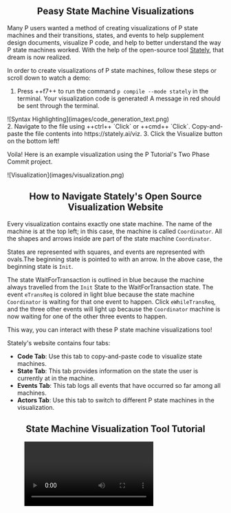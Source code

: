 <style>
  .md-typeset h1,
  .md-content__button {
    display: none;
  }
  
</style>

<div align="center">
  <h2>Peasy State Machine Visualizations</h2>
</div>

Many P users wanted a method of creating visualizations of P state machines and their transitions, states, and events to help supplement design documents, visualize P code, and help to better understand the way P state machines worked. With the help of the open-source tool [Stately](https://stately.ai/viz), that dream is now realized.

In order to create visualizations of P state machines, follow these steps or scroll down to watch a demo:

1. Press ++f7++ to run the command `p compile --mode stately` in the terminal. Your visualization code is generated! A message in red should be sent through the terminal.
<div class="screenshots" markdown="1">
   ![Syntax Highlighting](images/code_generation_text.png)
</div>
2. Navigate to the file using ++ctrl++ `Click` or ++cmd++ `Click`. Copy-and-paste the file contents into https://stately.ai/viz.
3. Click the Visualize button on the bottom left!

Voila! Here is an example visualization using the P Tutorial's Two Phase Commit project.
<div class="screenshots" markdown="1">
  ![Visualization](images/visualization.png)
</div>

<div align="center">
  <h2>How to Navigate Stately's Open Source Visualization Website</h2>
</div>

Every visualization contains exactly one state machine. The name of the machine is at the top left; in this case, the machine is called `Coordinator`. All the shapes and arrows inside are part of the state machine `Coordinator`.

States are represented with squares, and events are represented with ovals.The beginning state is pointed to with an arrow. In the above case, the beginning state is `Init`.

The state WaitForTransaction is outlined in blue because the machine always travelled from the `Init` State to the WaitForTransaction state. The event `eTransReq` is colored in light blue because the state machine `Coordinator` is waiting for that one event to happen. Click `eWhileTransReq`, and the three other events will light up because the `Coordinator` machine is now waiting for one of the other three events to happen.

This way, you can interact with these P state machine visualizations too!

Stately's website contains four tabs:

- **Code Tab**: Use this tab to copy-and-paste code to visualize state machines.
- **State Tab**: This tab provides information on the state the user is currently at in the machine.
- **Events Tab**: This tab logs all events that have occurred so far among all machines.
- **Actors Tab**: Use this tab to switch to different P state machines in the visualization.

<div align="center">
  <h2>State Machine Visualization Tool Tutorial</h2>
</div>
<figure class="video_container">
  <video controls="true" allowfullscreen="true" >
    <source src="../videos/visualization.mov" type="video/mp4">
  </video>
</figure>
